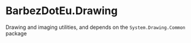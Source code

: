 # BarbezDotEu.Drawing
Drawing and imaging utilities, and depends on the `System.Drawing.Common` package
